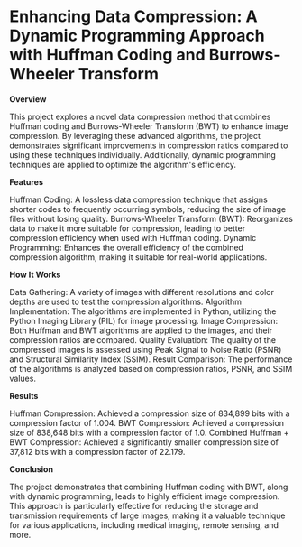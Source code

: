 # Enhancing Data Compression: A Dynamic Programming Approach with Huffman Coding and Burrows-Wheeler Transform

**Overview**

This project explores a novel data compression method that combines Huffman coding and Burrows-Wheeler Transform (BWT) to enhance image compression. By leveraging these advanced algorithms, the project demonstrates significant improvements in compression ratios compared to using these techniques individually. Additionally, dynamic programming techniques are applied to optimize the algorithm's efficiency.

**Features**

Huffman Coding: A lossless data compression technique that assigns shorter codes to frequently occurring symbols, reducing the size of image files without losing quality.
Burrows-Wheeler Transform (BWT): Reorganizes data to make it more suitable for compression, leading to better compression efficiency when used with Huffman coding.
Dynamic Programming: Enhances the overall efficiency of the combined compression algorithm, making it suitable for real-world applications.

**How It Works**

Data Gathering: A variety of images with different resolutions and color depths are used to test the compression algorithms.
Algorithm Implementation: The algorithms are implemented in Python, utilizing the Python Imaging Library (PIL) for image processing.
Image Compression: Both Huffman and BWT algorithms are applied to the images, and their compression ratios are compared.
Quality Evaluation: The quality of the compressed images is assessed using Peak Signal to Noise Ratio (PSNR) and Structural Similarity Index (SSIM).
Result Comparison: The performance of the algorithms is analyzed based on compression ratios, PSNR, and SSIM values.

**Results**

Huffman Compression: Achieved a compression size of 834,899 bits with a compression factor of 1.004.
BWT Compression: Achieved a compression size of 838,648 bits with a compression factor of 1.0.
Combined Huffman + BWT Compression: Achieved a significantly smaller compression size of 37,812 bits with a compression factor of 22.179.

**Conclusion**

The project demonstrates that combining Huffman coding with BWT, along with dynamic programming, leads to highly efficient image compression. This approach is particularly effective for reducing the storage and transmission requirements of large images, making it a valuable technique for various applications, including medical imaging, remote sensing, and more.
